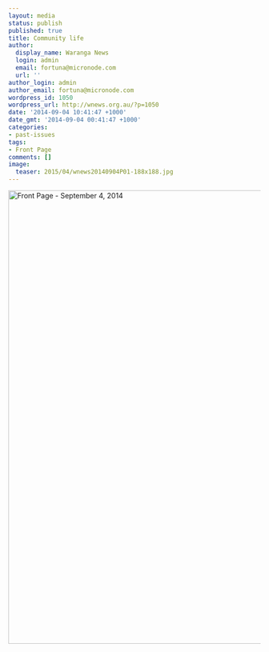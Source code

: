 ```yaml
---
layout: media
status: publish
published: true
title: Community life
author:
  display_name: Waranga News
  login: admin
  email: fortuna@micronode.com
  url: ''
author_login: admin
author_email: fortuna@micronode.com
wordpress_id: 1050
wordpress_url: http://wnews.org.au/?p=1050
date: '2014-09-04 10:41:47 +1000'
date_gmt: '2014-09-04 00:41:47 +1000'
categories:
- past-issues
tags:
- Front Page
comments: []
image:
  teaser: 2015/04/wnews20140904P01-188x188.jpg
---
```


<a href="{{ site.url }}/images/2014/09/wnews20140904P01.pdf"><img class="alignnone size-full wp-image-1048" alt="Front Page - September 4, 2014" src="{{ site.url }}/images/2014/09/wnews20140904P01.jpg" width="624" height="907" /></a>
